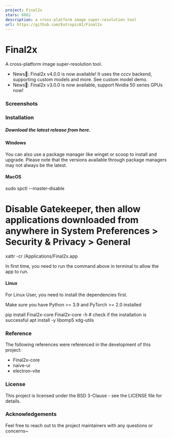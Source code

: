 ```yaml
---
project: Final2x
stars: 6662
description: a cross-platform image super-resolution tool
url: https://github.com/EutropicAI/Final2x
---
```


Final2x
=======

A cross-platform image super-resolution tool.

-   News🎉: Final2x v4.0.0 is now available! It uses the cccv backend, supporting custom models and more. See custom model demo.
-   News🎉: Final2x v3.0.0 is now available, support Nvidia 50 series GPUs now!

### Screenshots

### Installation

##### Download the latest release from here.

#### Windows

You can also use a package manager like winget or scoop to install and upgrade. Please note that the versions available through package managers may not always be the latest.

#### MacOS

sudo spctl --master-disable
# Disable Gatekeeper, then allow applications downloaded from anywhere in System Preferences > Security & Privacy > General
xattr -cr /Applications/Final2x.app

In first time, you need to run the command above in terminal to allow the app to run.

#### Linux

For Linux User, you need to install the dependencies first.

Make sure you have Python >= 3.9 and PyTorch >= 2.0 installed

pip install Final2x-core
Final2x-core -h # check if the installation is successful
apt install -y libomp5 xdg-utils

### Reference

The following references were referenced in the development of this project:

-   Final2x-core
-   naive-ui
-   electron-vite

### License

This project is licensed under the BSD 3-Clause - see the LICENSE file for details.

### Acknowledgements

Feel free to reach out to the project maintainers with any questions or concerns~
